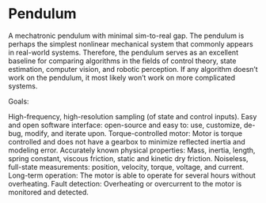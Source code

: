 # Pendulum
A mechatronic pendulum with minimal sim-to-real gap.
The pendulum is perhaps the simplest nonlinear mechanical system that commonly appears in real-world systems. Therefore, the pendulum serves as an excellent baseline for comparing algorithms in the fields of control theory, state estimation, computer vision, and robotic perception. If any algorithm doesn’t work on the pendulum, it most likely won’t work on more complicated systems.

Goals:

High-frequency, high-resolution sampling (of state and control inputs).
Easy and open software interface: open-source and easy to: use, customize, de-bug, modify, and iterate upon.
Torque-controlled motor: Motor is torque controlled and does not have a gearbox to minimize reflected inertia and modeling error. 
Accurately known physical properties: Mass, inertia, length, spring constant, viscous friction, static and kinetic dry friction. 
Noiseless, full-state measurements: position, velocity, torque, voltage, and current.
Long-term operation: The motor is able to operate for several hours without overheating.
Fault detection: Overheating or overcurrent to the motor is monitored and detected.
